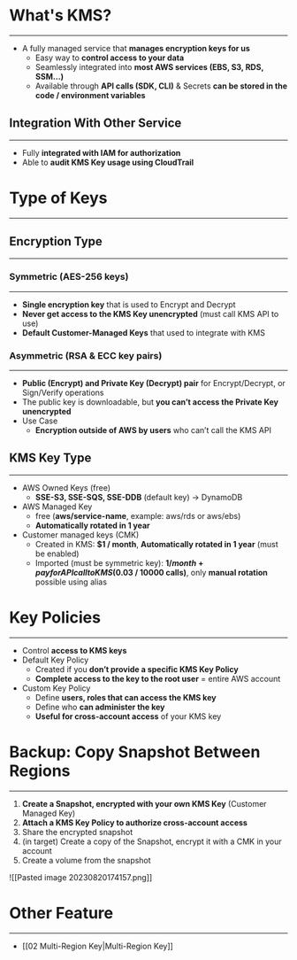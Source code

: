 # What's KMS?
---

* A fully managed service that **manages encryption keys for us**
	* Easy way to **control access to your data**
	* Seamlessly integrated into **most AWS services (EBS, S3, RDS, SSM…)**
	* Available through **API calls (SDK, CLI)** & Secrets **can be stored in the code / environment variables**

## Integration With Other Service
---

* Fully **integrated with IAM for authorization**
* Able to **audit KMS Key usage using CloudTrail**

# Type of Keys
---

## Encryption Type
---

### Symmetric (AES-256 keys)
---

* **Single encryption key** that is used to Encrypt and Decrypt
* **Never get access to the KMS Key unencrypted** (must call KMS API to use)
* **Default Customer-Managed Keys** that used to integrate with KMS

### Asymmetric (RSA & ECC key pairs)
---

* **Public (Encrypt) and Private Key (Decrypt) pair** for Encrypt/Decrypt, or Sign/Verify operations
* The public key is downloadable, but **you can’t access the Private Key unencrypted**
* Use Case
	* **Encryption outside of AWS by users** who can’t call the KMS API

## KMS Key Type
---

* AWS Owned Keys (free)
	* **SSE-S3, SSE-SQS, SSE-DDB** (default key) -> DynamoDB
* AWS Managed Key
	* free (**aws/service-name**, example: aws/rds or aws/ebs)
	* **Automatically rotated in 1 year**
* Customer managed keys (CMK)
	* Created in KMS: **$1 / month**, **Automatically rotated in 1 year** (must be enabled)
	* Imported (must be symmetric key): **$1 / month + pay for API call to KMS ($0.03 / 10000 calls)**, only **manual rotation** possible using alias

# Key Policies
---

* Control **access to KMS keys**
* Default Key Policy
	* Created if you **don’t provide a specific KMS Key Policy**
	* **Complete access to the key to the root user** = entire AWS account
* Custom Key Policy
	* Define **users, roles that can access the KMS key**
	* Define who **can administer the key**
	* **Useful for cross-account access** of your KMS key

# Backup: Copy Snapshot Between Regions
---

1. **Create a Snapshot, encrypted with your own KMS Key** (Customer Managed Key)
2. **Attach a KMS Key Policy to authorize cross-account access**
3. Share the encrypted snapshot
4. (in target) Create a copy of the Snapshot, encrypt it with a CMK in your account
5. Create a volume from the snapshot

![[Pasted image 20230820174157.png]]

# Other Feature
---

* [[02 Multi-Region Key|Multi-Region Key]]



